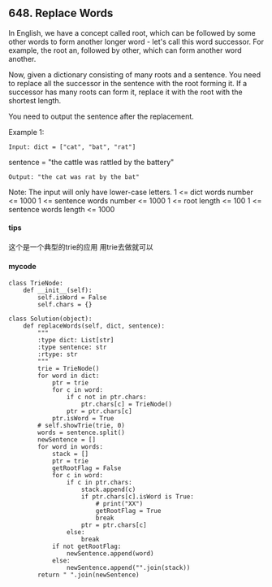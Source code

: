 ## 648. Replace Words
In English, we have a concept called root, which can be followed by some other words to form another longer word - let's call this word successor. For example, the root an, followed by other, which can form another word another.

Now, given a dictionary consisting of many roots and a sentence. You need to replace all the successor in the sentence with the root forming it. If a successor has many roots can form it, replace it with the root with the shortest length.

You need to output the sentence after the replacement.

Example 1:

```
Input: dict = ["cat", "bat", "rat"]
```
sentence = "the cattle was rattled by the battery"

```
Output: "the cat was rat by the bat"
```
Note:
The input will only have lower-case letters.
1 <= dict words number <= 1000
1 <= sentence words number <= 1000
1 <= root length <= 100
1 <= sentence words length <= 1000

#### tips
这个是一个典型的trie的应用 用trie去做就可以

#### mycode

```
class TrieNode:
    def __init__(self):
        self.isWord = False
        self.chars = {}

class Solution(object):
    def replaceWords(self, dict, sentence):
        """
        :type dict: List[str]
        :type sentence: str
        :rtype: str
        """
        trie = TrieNode()
        for word in dict:
            ptr = trie
            for c in word:
                if c not in ptr.chars:
                    ptr.chars[c] = TrieNode()
                ptr = ptr.chars[c]
            ptr.isWord = True
        # self.showTrie(trie, 0)
        words = sentence.split()
        newSentence = []
        for word in words:
            stack = []
            ptr = trie
            getRootFlag = False
            for c in word:
                if c in ptr.chars:
                    stack.append(c)
                    if ptr.chars[c].isWord is True:
                        # print("XX")
                        getRootFlag = True
                        break
                    ptr = ptr.chars[c]
                else:
                    break
            if not getRootFlag:
                newSentence.append(word)
            else:
                newSentence.append("".join(stack))
        return " ".join(newSentence)
```

